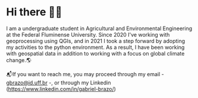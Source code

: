 # Hi there 👋🏾

I am a undergraduate student in Agricultural and Environmental Engineering at the Federal Fluminense University.
Since 2020 I've working with geoprocessing using QGIs, and in 2021 I took a step forward by adopting my activities to the python environment.
As a result, I have been working with geospatial data in addition to working with a focus on global climate change.🌎

📬If you want to reach me, you may proceed through my email - gbrazo@id.uff.br -, or through my Linkedin (https://www.linkedin.com/in/gabriel-brazo/)
